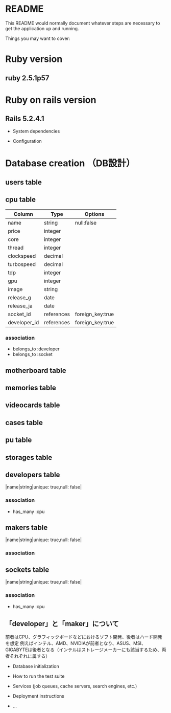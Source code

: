 # README

This README would normally document whatever steps are necessary to get the
application up and running.

Things you may want to cover:

# Ruby version
## ruby 2.5.1p57

# Ruby on rails version
## Rails 5.2.4.1

* System dependencies

* Configuration

# Database creation （DB設計）
## users table

## cpu table
|Column|Type|Options|
|------|----|-------|
|name|string|null:false|
|price|integer||
|core|integer||
|thread|integer||
|clockspeed|decimal||
|turbospeed|decimal||
|tdp|integer||
|gpu|integer||
|image|string||
|release_g|date||
|release_ja|date||
|socket_id|references|foreign_key:true|
|developer_id|references|foreign_key:true|
### association
- belongs_to :developer
- belongs_to :socket
## motherboard table

## memories table

## videocards table

## cases table

## pu table

## storages table

## developers table
|name|string|unique: true,null: false|
### association
- has_many :cpu

## makers table
|name|string|unique: true,null: false|
### association

## sockets table
|name|string|unique: true,null: false|
### association
- has_many :cpu

## 「developer」と「maker」について
前者はCPU、グラフィックボードなどにおけるソフト開発、後者はハード開発を想定
例えばインテル、AMD、NVIDIAが前者となり、ASUS、MSI、GIGABYTEは後者となる（インテルはストレージメーカーにも該当するため、両者それぞれに属する）
* Database initialization

* How to run the test suite

* Services (job queues, cache servers, search engines, etc.)

* Deployment instructions

* ...
